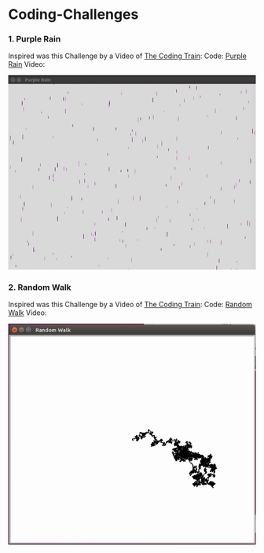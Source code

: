 # Coding-Challenges

[image1]: ./IMGs/purple_rain.png "purple_rain"
[image2]: ./IMGs/random_walk.png "random_walk"
[image3]: ./Images/circuit1.png "circuit1"
[image4]: ./Images/Circuit2.png "circuit2"
[image5]: ./Images/placeholder_small.png "Recovery Image"
[image6]: ./Images/placeholder_small.png "Normal Image"
[image7]: ./Images/placeholder_small.png "Flipped Image"

### 1. Purple Rain 

Inspired was this Challenge by a Video of [The Coding Train](https://www.youtube.com/watch?v=KkyIDI6rQJI):
Code: [Purple Rain](https://github.com/BY571/Coding-Challenges/blob/master/Purple%20Rain/purple_rain.py)
Video: 

![alt text][image1]



### 2. Random Walk

Inspired was this Challenge by a Video of [The Coding Train](https://www.youtube.com/watch?v=l__fEY1xanY):
Code: [Random Walk](https://github.com/BY571/Coding-Challenges/blob/master/Random%20Walker/Random_Walker.py)
Video: 

![alt text][image2]
